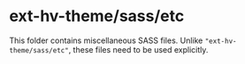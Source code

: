 # ext-hv-theme/sass/etc

This folder contains miscellaneous SASS files. Unlike `"ext-hv-theme/sass/etc"`, these files
need to be used explicitly.

